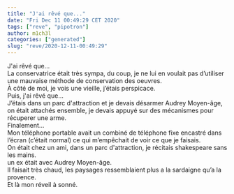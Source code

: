 ```yaml
---
title: "J'ai rêvé que..."
date: "Fri Dec 11 00:49:29 CET 2020"
tags: ["reve", "pipotron"]
author: m1ch3l
categories: ["generated"]
slug: "reve/2020-12-11-00:49:29"
---
```


J'ai rêvé que...<br>
La conservatrice était très sympa, du coup, je ne lui en voulait pas d’utiliser une mauvaise méthode de conservation des oeuvres.<br>
À côté de moi, je vois une vieille, j’étais perspicace.<br>
Puis, j'ai rêvé que...<br>
J’étais dans un parc d'attraction et je devais désarmer Audrey Moyen-âge, on était attachés ensemble, je devais appuyé sur des mécanismes pour récuperer une arme.<br>
Finalement...<br>
Mon téléphone portable avait un combiné de téléphone fixe encastré dans l’écran (c’était normal) ce qui m’empêchait de voir ce que je faisais.<br>
On était chez un ami, dans un parc d'attraction, je récitais shakespeare sans les mains.<br>
un ex était avec Audrey Moyen-âge.<br>
Il faisait très chaud, les paysages ressemblaient plus a la sardaigne qu’a la provence.<br>
Et là mon réveil à sonné.<br>

